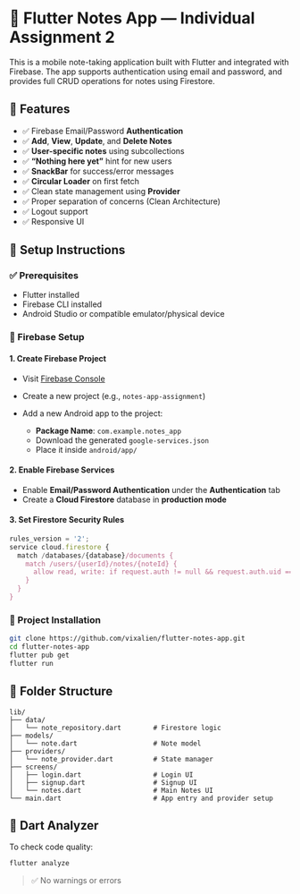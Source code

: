 # 📝 Flutter Notes App — Individual Assignment 2

This is a mobile note-taking application built with Flutter and integrated with Firebase. The app supports authentication using email and password, and provides full CRUD operations for notes using Firestore.


## 📱 Features

* ✅ Firebase Email/Password **Authentication**
* ✅ **Add**, **View**, **Update**, and **Delete Notes**
* ✅ **User-specific notes** using subcollections
* ✅ **“Nothing here yet”** hint for new users
* ✅ **SnackBar** for success/error messages
* ✅ **Circular Loader** on first fetch
* ✅ Clean state management using **Provider**
* ✅ Proper separation of concerns (Clean Architecture)
* ✅ Logout support
* ✅ Responsive UI


## 💠 Setup Instructions

### ✅ Prerequisites

* Flutter installed
* Firebase CLI installed
* Android Studio or compatible emulator/physical device


### 🔧 Firebase Setup

#### 1. Create Firebase Project

* Visit [Firebase Console](https://console.firebase.google.com/)
* Create a new project (e.g., `notes-app-assignment`)
* Add a new Android app to the project:

  * **Package Name**: `com.example.notes_app`
  * Download the generated `google-services.json`
  * Place it inside `android/app/`

#### 2. Enable Firebase Services

* Enable **Email/Password Authentication** under the **Authentication** tab
* Create a **Cloud Firestore** database in **production mode**

#### 3. Set Firestore Security Rules

```js
rules_version = '2';
service cloud.firestore {
  match /databases/{database}/documents {
    match /users/{userId}/notes/{noteId} {
      allow read, write: if request.auth != null && request.auth.uid == userId;
    }
  }
}
```


### 📆 Project Installation

```bash
git clone https://github.com/vixalien/flutter-notes-app.git
cd flutter-notes-app
flutter pub get
flutter run
```


## 📁 Folder Structure

```
lib/
├── data/
│   └── note_repository.dart        # Firestore logic
├── models/
│   └── note.dart                   # Note model
├── providers/
│   └── note_provider.dart          # State manager
├── screens/
│   ├── login.dart                  # Login UI
│   ├── signup.dart                 # Signup UI
│   └── notes.dart                  # Main Notes UI
└── main.dart                       # App entry and provider setup
```


## 🥪 Dart Analyzer

To check code quality:

```bash
flutter analyze
```

> ✅ No warnings or errors
